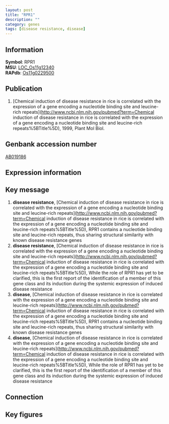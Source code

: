 ```yaml
---
layout: post
title: "RPR1"
description: ""
category: genes
tags: [disease resistance, disease]
---
```


## Information
__Symbol__: RPR1  
__MSU__: [LOC_Os11g12340](http://rice.plantbiology.msu.edu/cgi-bin/ORF_infopage.cgi?orf=LOC_Os11g12340)  
__RAPdb__: [Os11g0229500](http://rapdb.dna.affrc.go.jp/viewer/gbrowse_details/irgsp1?name=Os11g0229500)  

## Publication
1. [Chemical induction of disease resistance in rice is correlated with the expression of a gene encoding a nucleotide binding site and leucine-rich repeats](http://www.ncbi.nlm.nih.gov/pubmed?term=Chemical induction of disease resistance in rice is correlated with the expression of a gene encoding a nucleotide binding site and leucine-rich repeats%5BTitle%5D), 1999, Plant Mol Biol.

## Genbank accession number
[AB019186](http://www.ncbi.nlm.nih.gov/nuccore/AB019186)  

## Expression information

## Key message
1. __disease resistance__, [Chemical induction of disease resistance in rice is correlated with the expression of a gene encoding a nucleotide binding site and leucine-rich repeats](http://www.ncbi.nlm.nih.gov/pubmed?term=Chemical induction of disease resistance in rice is correlated with the expression of a gene encoding a nucleotide binding site and leucine-rich repeats%5BTitle%5D),  RPR1 contains a nucleotide binding site and leucine-rich repeats, thus sharing structural similarity with known disease resistance genes
2. __disease resistance__, [Chemical induction of disease resistance in rice is correlated with the expression of a gene encoding a nucleotide binding site and leucine-rich repeats](http://www.ncbi.nlm.nih.gov/pubmed?term=Chemical induction of disease resistance in rice is correlated with the expression of a gene encoding a nucleotide binding site and leucine-rich repeats%5BTitle%5D),  While the role of RPR1 has yet to be clarified, this is the first report of the identification of a member of this gene class and its induction during the systemic expression of induced disease resistance
3. __disease__, [Chemical induction of disease resistance in rice is correlated with the expression of a gene encoding a nucleotide binding site and leucine-rich repeats](http://www.ncbi.nlm.nih.gov/pubmed?term=Chemical induction of disease resistance in rice is correlated with the expression of a gene encoding a nucleotide binding site and leucine-rich repeats%5BTitle%5D),  RPR1 contains a nucleotide binding site and leucine-rich repeats, thus sharing structural similarity with known disease resistance genes
4. __disease__, [Chemical induction of disease resistance in rice is correlated with the expression of a gene encoding a nucleotide binding site and leucine-rich repeats](http://www.ncbi.nlm.nih.gov/pubmed?term=Chemical induction of disease resistance in rice is correlated with the expression of a gene encoding a nucleotide binding site and leucine-rich repeats%5BTitle%5D),  While the role of RPR1 has yet to be clarified, this is the first report of the identification of a member of this gene class and its induction during the systemic expression of induced disease resistance

## Connection

## Key figures


